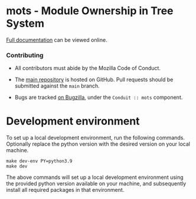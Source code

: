 mots - Module Ownership in Tree System
======================================

[Full documentation](https://mots.readthedocs.io/en/latest/) can be viewed online.

### Contributing

- All contributors must abide by the Mozilla Code of Conduct.

- The [main repository](https://github.com/mozilla-conduit/mots) is hosted on GitHub. Pull requests should be submitted against the `main` branch.

- Bugs are tracked [on Bugzilla](https://bugzilla.mozilla.org), under the `Conduit :: mots` component.


Development environment
=======================
To set up a local development environment, run the following commands. Optionally replace the python version with the desired version on your local machine.


```shell
make dev-env PY=python3.9
make dev
```

The above commands will set up a local development environment using the provided python version available on your machine, and subsequently install all required packages in that environment.
